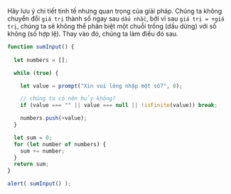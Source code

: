 Hãy lưu ý chi tiết tinh tế nhưng quan trọng của giải pháp. Chúng ta không chuyển đổi `giá trị` thành số ngay sau `dấu nhắc`, bởi vì sau `giá trị = +giá trị`, chúng ta sẽ không thể phân biệt một chuỗi trống (dấu dừng) với số không (số hợp lệ). Thay vào đó, chúng ta làm điều đó sau.


```js run demo
function sumInput() {
 
  let numbers = [];

  while (true) {

    let value = prompt("Xin vui lòng nhập một số?", 0);

    // chúng ta có nên hủy không?
    if (value === "" || value === null || !isFinite(value)) break;

    numbers.push(+value);
  }

  let sum = 0;
  for (let number of numbers) {
    sum += number;
  }
  return sum;
}

alert( sumInput() ); 
```

